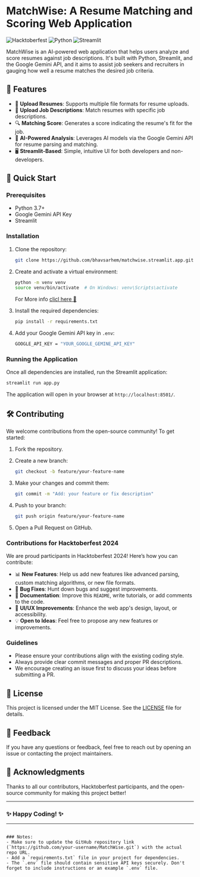 <!-- # MatchWise: A Resume Matching and Scoring Web Application 
By leveraging AI and user-friendly design, this web application aims to empower job seekers and enhance the overall efficiency of the job search process.

<div align="center">
  <a href="https://github.com/mfts/papermark/stargazers"><img alt="GitHub Repo stars" src="https://img.shields.io/github/stars/mfts/papermark"></a>
  <a href="https://x.com/Psycho2049"><img alt="Twitter Follow" src="https://img.shields.io/twitter/follow/mfts0"></a>
  <a href="https://github.com/mfts/papermark/blob/main/LICENSE"><img alt="License" src="https://img.shields.io/badge/license-AGPLv3-purple"></a>
</div>

<a href="https://github.com/bhavsarhem/matchwise.streamlit.app/graphs/contributors">
  <img src="https://contrib.rocks/image?repo=bhavsarhem/matchwise.streamlit.app" />
</a> -->
# MatchWise: A Resume Matching and Scoring Web Application

![Hacktoberfest](https://img.shields.io/badge/Hacktoberfest-2024-blueviolet)
![Python](https://img.shields.io/badge/Python-3.x-blue)
![Streamlit](https://img.shields.io/badge/Streamlit-1.x-brightgreen)

MatchWise is an AI-powered web application that helps users analyze and score resumes against job descriptions. It's built with Python, Streamlit, and the Google Gemini API, and it aims to assist job seekers and recruiters in gauging how well a resume matches the desired job criteria.

## 🎯 Features

- 📄 **Upload Resumes**: Supports multiple file formats for resume uploads.
- 💼 **Upload Job Descriptions**: Match resumes with specific job descriptions.
- 🔍 **Matching Score**: Generates a score indicating the resume's fit for the job.
- 🧠 **AI-Powered Analysis**: Leverages AI models via the Google Gemini API for resume parsing and matching.
- 🖥️ **Streamlit-Based**: Simple, intuitive UI for both developers and non-developers.

## 🚀 Quick Start

### Prerequisites

- Python 3.7+
- Google Gemini API Key
- Streamlit

### Installation

1. Clone the repository:

   ```bash
   git clone https://github.com/bhavsarhem/matchwise.streamlit.app.git
   ```

2. Create and activate a virtual environment:

   ```bash
   python -m venv venv
   source venv/bin/activate  # On Windows: venv\Scripts\activate
   ```
   For More info [clicl here 🔗](https://python.land/virtual-environments/virtualenv)

3. Install the required dependencies:

   ```bash
   pip install -r requirements.txt
   ```

4. Add your Google Gemini API key in `.env`:

   ```bash
   GOOGLE_API_KEY = "YOUR_GOOGLE_GEMINE_API_KEY"
   ```

### Running the Application

Once all dependencies are installed, run the Streamlit application:

```bash
streamlit run app.py
```

The application will open in your browser at `http://localhost:8501/`.

## 🛠️ Contributing

We welcome contributions from the open-source community! To get started:

1. Fork the repository.
2. Create a new branch:

   ```bash
   git checkout -b feature/your-feature-name
   ```

3. Make your changes and commit them:

   ```bash
   git commit -m "Add: your feature or fix description"
   ```

4. Push to your branch:

   ```bash
   git push origin feature/your-feature-name
   ```

5. Open a Pull Request on GitHub.

### Contributions for Hacktoberfest 2024

We are proud participants in Hacktoberfest 2024! Here’s how you can contribute:

- 📊 **New Features**: Help us add new features like advanced parsing, custom matching algorithms, or new file formats.
- 🐛 **Bug Fixes**: Hunt down bugs and suggest improvements.
- 📖 **Documentation**: Improve this `README`, write tutorials, or add comments to the code.
- 🎨 **UI/UX Improvements**: Enhance the web app's design, layout, or accessibility.
- 💡 **Open to Ideas**: Feel free to propose any new features or improvements.

### Guidelines

- Please ensure your contributions align with the existing coding style.
- Always provide clear commit messages and proper PR descriptions.
- We encourage creating an issue first to discuss your ideas before submitting a PR.

## 📄 License

This project is licensed under the MIT License. See the [LICENSE](LICENSE) file for details.

## 💬 Feedback

If you have any questions or feedback, feel free to reach out by opening an issue or contacting the project maintainers.

## 🙌 Acknowledgments

Thanks to all our contributors, Hacktoberfest participants, and the open-source community for making this project better!

---

### ✨ Happy Coding! ✨

---
```

### Notes:
- Make sure to update the GitHub repository link (`https://github.com/your-username/MatchWise.git`) with the actual repo URL.
- Add a `requirements.txt` file in your project for dependencies.
- The `.env` file should contain sensitive API keys securely. Don't forget to include instructions or an example `.env` file.
